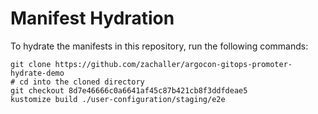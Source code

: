# Manifest Hydration

To hydrate the manifests in this repository, run the following commands:

```shell
git clone https://github.com/zachaller/argocon-gitops-promoter-hydrate-demo
# cd into the cloned directory
git checkout 8d7e46666c0a6641af45c87b421cb8f3ddfdeae5
kustomize build ./user-configuration/staging/e2e
```
